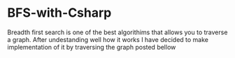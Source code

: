 # BFS-with-Csharp
Breadth first search is one of the best algorithims that allows you to traverse a graph. After undestanding well how it works I have decided to make implementation of it by traversing the graph posted bellow

